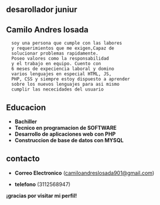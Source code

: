  

  ## desarollador juniur 

  ## Camilo Andres losada 
  
      soy una persona que cumple con las labores 
      y requerimientos que me exigen,Capaz de 
      solucionar problemas rapidamente.
      Poseo valores como la responsabilidad
      y el trabajo en equipo. Cuento con 
      6 meses de expeciencia laboral y domino
      varios lenguajes en especial HTML, JS,
      PHP, CSS y siempre estoy dispuesto a aprender
      sobre los nuevos lenguajes para asi mismo
      cumplir las nececidades del usuario 
       
  ## Educacion 
  
  + **Bachiller**
  + **Tecnico en programacion de SOFTWARE**
  + **Desarrollo de aplicaciones web con PHP**
  + **Construccion de base de datos con MYSQL**

## contacto

  + **Correo Electronico**
  (<camiloandreslosada901@gmail.com>)

  + **telefono**
  (3112568947)

  **¡gracias por visitar mi perfil!**
      


